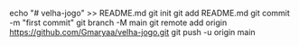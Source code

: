 echo "# velha-jogo" >> README.md
git init
git add README.md
git commit -m "first commit"
git branch -M main
git remote add origin https://github.com/Gmaryaa/velha-jogo.git
git push -u origin main
